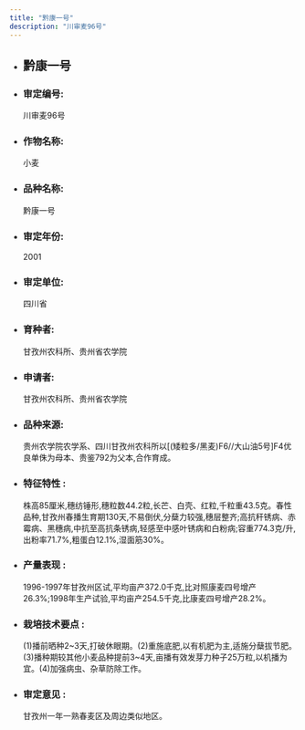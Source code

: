 ```yaml
---
title: "黔康一号"
description: "川审麦96号"
---
```

* ## 黔康一号
* ###  审定编号:  
   川审麦96号

*  ### 作物名称:  
   小麦

*   ###  品种名称: 
    黔康一号

*   ### 审定年份: 
    2001

*   ### 审定单位:  
    四川省

*   ### 育种者:  
    甘孜州农科所、贵州省农学院

*   ### 申请者:  
    甘孜州农科所、贵州省农学院

*   ### 品种来源:  
    贵州农学院农学系、四川甘孜州农科所以[(矮粒多/黑麦)F6//大山油5号]F4优良单侏为母本、贵鉴792为父本,合作育成。

*   ### 特征特性 : 
    株高85厘米,穗纺锤形,穗粒数44.2粒,长芒、白壳、红粒,千粒重43.5克。春性品种,甘孜州春播生育期130天,不易倒伏,分蘖力较强,穗层整齐;高抗秆锈病、赤霉病、黑穗病,中抗至高抗条锈病,轻感至中感叶锈病和白粉病;容重774.3克/升,出粉率71.7%,粗蛋白12.1%,湿面筋30%。

*   ### 产量表现 : 
    1996-1997年甘孜州区试,平均亩产372.0千克,比对照康麦四号增产26.3%;1998年生产试验,平均亩产254.5千克,比康麦四号增产28.2%。

*   ### 栽培技术要点 : 
    (1)播前晒种2~3天,打破休眼期。(2)重施底肥,以有机肥为主,适施分蘖拔节肥。(3)播种期较其他小麦品种提前3~4天,亩播有效发芽力种子25万粒,以机播为宜。(4)加强病虫、杂草防除工作。

*   ### 审定意见 : 
    甘孜州一年一熟春麦区及周边类似地区。
